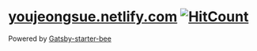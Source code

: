 # [youjeongsue.netlify.com](https://youjeongsue.netlify.com) [![HitCount](http://hits.dwyl.com/youjeongsue/blogio.svg)](http://hits.dwyl.com/youjeongsue/blogio)

Powered by [Gatsby-starter-bee](https://github.com/JaeYeopHan/gatsby-starter-bee)
